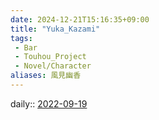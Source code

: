 ```yaml
---
date: 2024-12-21T15:16:35+09:00
title: "Yuka_Kazami"
tags:
 - Bar
 - Touhou_Project
 - Novel/Character
aliases: 風見幽香
---
```


daily:: [2022-09-19](../../../Daily_Note/2022-09-19.md)


